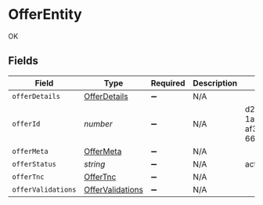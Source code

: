# OfferEntity

OK


## Fields

| Field                                                       | Type                                                        | Required                                                    | Description                                                 | Example                                                     |
| ----------------------------------------------------------- | ----------------------------------------------------------- | ----------------------------------------------------------- | ----------------------------------------------------------- | ----------------------------------------------------------- |
| `offerDetails`                                              | [OfferDetails](../../models/shared/offerdetails.md)         | :heavy_minus_sign:                                          | N/A                                                         |                                                             |
| `offerId`                                                   | *number*                                                    | :heavy_minus_sign:                                          | N/A                                                         | d2b430fb-1afe-455a-af31-66d00377b29a                        |
| `offerMeta`                                                 | [OfferMeta](../../models/shared/offermeta.md)               | :heavy_minus_sign:                                          | N/A                                                         |                                                             |
| `offerStatus`                                               | *string*                                                    | :heavy_minus_sign:                                          | N/A                                                         | active                                                      |
| `offerTnc`                                                  | [OfferTnc](../../models/shared/offertnc.md)                 | :heavy_minus_sign:                                          | N/A                                                         |                                                             |
| `offerValidations`                                          | [OfferValidations](../../models/shared/offervalidations.md) | :heavy_minus_sign:                                          | N/A                                                         |                                                             |